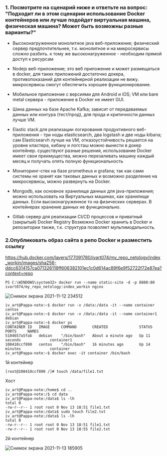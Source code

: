 ### 1. Посмотрите на сценарий ниже и ответьте на вопрос: "Подходит ли в этом сценарии использование Docker контейнеров или лучше подойдет виртуальная машина, физическая машина? Может быть возможны разные варианты?"

* Высоконагруженное монолитное java веб-приложение;
  физический сервер предпочтительнее, т.к. монолитное и на микросервисы сложно разбить. к тому же высоконагруженное -  необходим прямой доступ к ресурсам

* Nodejs веб-приложение;
  это веб приложение и может размещаться в docker, для таких приложений достаточно докера, противопоказаний для контейнерной реализации не вижу.
 микросервисы смогут обеспечить хорошее функционирование.

* Мобильное приложение c версиями для Android и iOS;
  VM или bare metal сервера -  приложение в Docker не имеет GUI. 

* Шина данных на базе Apache Kafka;
  зависит от передаваемых данных или контура (тест/прод), для прода и критичности данных лучше VM.
   
* Elastic stack для реализации логирования продуктивного веб-приложения - три ноды elasticsearch, два logstash и две ноды kibana;
  сам Elasticsearvh лучше на VM, отказоустойчивость решается на уровне кластера, кибану и логсташ можно вынести в докер контейнер.
   существуют разные решения, использование Docker имеет свои преимущества, можно перезаливать машину каждый месяц и получать опять полную функциональность

* Мониторинг-стек на базе prometheus и grafana;
  так как сами системы не хранят как таковых данных и возможно разделение на микросервисы, можно развернуть на Docker.
   
* Mongodb, как основное хранилище данных для java-приложения;
  можно использовать на Виртуальных машинах, как хранилище данных. Если высоконагруженное то на физических серверах.
   В контейнерах хранение данных не функционально.
   
* Gitlab сервер для реализации CI/CD процессов и приватный (закрытый) Docker Registry
  Возможно Docker хранить в Docker и репозитории также, т.к. структура позволяет мультимодальность.


### 2.Опубликовать образ сайта в репо Docker и разместить ссылку
https://hub.docker.com/layers/177091780/ivart074/my_repo_netology/index_workin/images/sha256-ddcc6314157ca071326118ff606382101ec1c0d614ac89f6e9f52722f72e87ea?context=repo
```
PS C:\WINDOWS\system32> docker run --name static-site -d -p 8880:80 ivart074/my_repo_netology:index_workin nginx
```
![Снимок экрана 2021-11-12 234512](https://user-images.githubusercontent.com/87374285/141476954-c4e87334-8e44-4c96-9055-d2ce81a4ce78.png)


```
iv_art@Pappa-note:~$ docker run -v /data:/data -it --name container centos 
iv_art@Pappa-note:~$ docker run -v /data:/data -it --name container1 debian
iv_art@Pappa-note:~$ docker ps
CONTAINER ID   IMAGE     COMMAND       CREATED              STATUS          PORTS     NAMES
5104657a5fab   debian    "/bin/bash"   About a minute ago   Up 11 seconds             container1
108410ccf890   centos    "/bin/bash"   16 minutes ago       Up 14 minutes             container
iv_art@Pappa-note:~$ docker exec -it container /bin/bash
```
1й контейнер
```
[root@108410ccf890 /]# touch /data/file1.txt
```
Хост
```
iv_art@Pappa-note:/home$ cd ..
iv_art@Pappa-note:/$ cd data
iv_art@Pappa-note:/data$ ls -lh
total 0
-rw-r--r-- 1 root root 0 Nov 13 18:51 file1.txt
iv_art@Pappa-note:/data$ sudo touch file2.txt
iv_art@Pappa-note:/data$ ls -lh
total 0
-rw-r--r-- 1 root root 0 Nov 13 18:51 file1.txt
-rw-r--r-- 1 root root 0 Nov 13 18:55 file2.txt
```
2й контейнер

![Снимок экрана 2021-11-13 185905](https://user-images.githubusercontent.com/87374285/141612808-d2ed90b9-eb27-4932-aee0-65d932238899.png)
